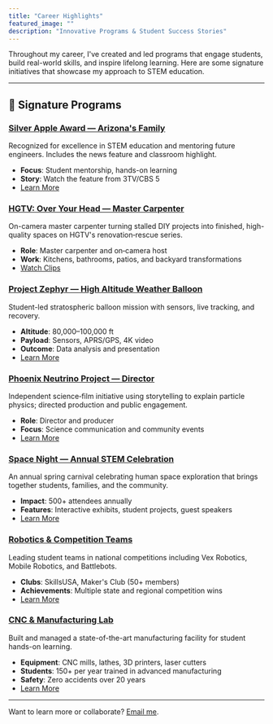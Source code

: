 ```yaml
---
title: "Career Highlights"
featured_image: ""
description: "Innovative Programs & Student Success Stories"
---
```


Throughout my career, I've created and led programs that engage students, build real-world skills, and inspire lifelong learning. Here are some signature initiatives that showcase my approach to STEM education.

---

## 🚀 Signature Programs

### [Silver Apple Award — Arizona's Family](/portfolio-mj/projects/silver-apple-award/)
Recognized for excellence in STEM education and mentoring future engineers. Includes the news feature and classroom highlight.
- **Focus**: Student mentorship, hands-on learning
- **Story**: Watch the feature from 3TV/CBS 5
- [Learn More](/portfolio-mj/projects/silver-apple-award/)

### [HGTV: Over Your Head — Master Carpenter](/portfolio-mj/projects/over-your-head/)
On-camera master carpenter turning stalled DIY projects into finished, high-quality spaces on HGTV's renovation‑rescue series.
- **Role**: Master carpenter and on‑camera host
- **Work**: Kitchens, bathrooms, patios, and backyard transformations
- [Watch Clips](/portfolio-mj/projects/over-your-head/)

### [Project Zephyr — High Altitude Weather Balloon](/portfolio-mj/projects/zephyr/)
Student-led stratospheric balloon mission with sensors, live tracking, and recovery.
- **Altitude**: 80,000–100,000 ft
- **Payload**: Sensors, APRS/GPS, 4K video
- **Outcome**: Data analysis and presentation
- [Learn More](/portfolio-mj/projects/zephyr/)

### [Phoenix Neutrino Project — Director](/portfolio-mj/projects/phoenix-neutrino/)
Independent science‑film initiative using storytelling to explain particle physics; directed production and public engagement.
- **Role**: Director and producer
- **Focus**: Science communication and community events
- [Learn More](/portfolio-mj/projects/phoenix-neutrino/)

### [Space Night — Annual STEM Celebration](/portfolio-mj/projects/space-night/)
An annual spring carnival celebrating human space exploration that brings together students, families, and the community.
- **Impact**: 500+ attendees annually
- **Features**: Interactive exhibits, student projects, guest speakers
- [Learn More](/portfolio-mj/projects/space-night/)

### [Robotics & Competition Teams](/portfolio-mj/projects/robotics/)
Leading student teams in national competitions including Vex Robotics, Mobile Robotics, and Battlebots.
- **Clubs**: SkillsUSA, Maker's Club (50+ members)
- **Achievements**: Multiple state and regional competition wins
- [Learn More](/portfolio-mj/projects/robotics/)

### [CNC & Manufacturing Lab](/portfolio-mj/projects/cnc-lab/)
Built and managed a state-of-the-art manufacturing facility for student hands-on learning.
- **Equipment**: CNC mills, lathes, 3D printers, laser cutters
- **Students**: 150+ per year trained in advanced manufacturing
- **Safety**: Zero accidents over 20 years
- [Learn More](/portfolio-mj/projects/cnc-lab/)

---

Want to learn more or collaborate? [Email me](mailto:stramark@gmail.com).
